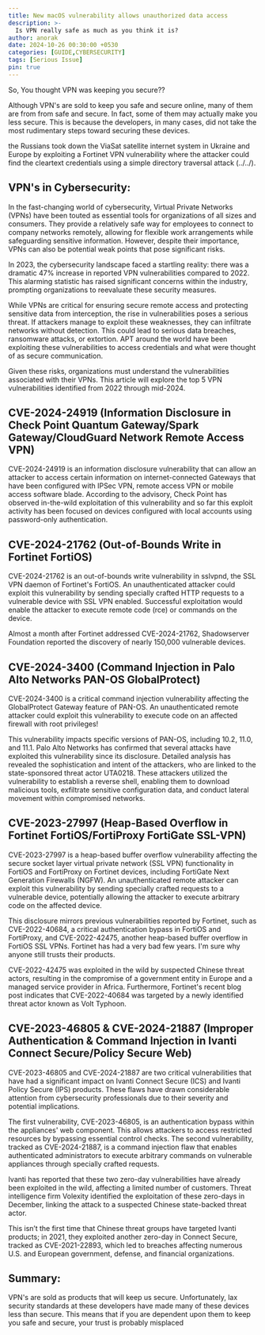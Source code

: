 ```yaml
---
title: New macOS vulnerability allows unauthorized data access
description: >-
  Is VPN really safe as much as you think it is?
author: anorak
date: 2024-10-26 00:30:00 +0530
categories: [GUIDE,CYBERSECURITY]
tags: [Serious Issue]
pin: true
---
```


So, You thought VPN was keeping you secure??

Although VPN's are sold to keep you safe and secure online, many of them are from from safe and secure. In fact, some of them may actually make you less secure. This is because the developers, in many cases, did not take the most rudimentary steps toward securing these devices.

the Russians took down the ViaSat satellite internet system in Ukraine and Europe by exploiting a Fortinet VPN vulnerability where the attacker could find the cleartext credentials using a simple directory traversal attack (../../).

## VPN's in Cybersecurity:


In the fast-changing world of cybersecurity, Virtual Private Networks (VPNs) have been touted as essential tools for organizations of all sizes and consumers. They provide a relatively safe way for employees to connect to company networks remotely, allowing for flexible work arrangements while safeguarding sensitive information. However, despite their importance, VPNs can also be potential weak points that pose significant risks.

In 2023, the cybersecurity landscape faced a startling reality: there was a dramatic 47% increase in reported VPN vulnerabilities compared to 2022. This alarming statistic has raised significant concerns within the industry, prompting organizations to reevaluate these security measures.

While VPNs are critical for ensuring secure remote access and protecting sensitive data from interception, the rise in vulnerabilities poses a serious threat. If attackers manage to exploit these weaknesses, they can infiltrate networks without detection. This could lead to serious data breaches, ransomware attacks, or extortion. APT around the world have been exploiting these vulnerabilities to access credentials and what were thought of as secure communication.

Given these risks, organizations must understand the vulnerabilities associated with their VPNs. This article will explore the top 5 VPN vulnerabilities identified from 2022 through mid-2024.

## CVE-2024-24919 (Information Disclosure in Check Point Quantum Gateway/Spark Gateway/CloudGuard Network Remote Access VPN)

CVE-2024-24919 is an information disclosure vulnerability that can allow an attacker to access certain information on internet-connected Gateways that have been configured with IPSec VPN, remote access VPN or mobile access software blade. According to the advisory, Check Point has observed in-the-wild exploitation of this vulnerability and so far this exploit activity has been focused on devices configured with local accounts using password-only authentication.

## CVE-2024-21762 (Out-of-Bounds Write in Fortinet FortiOS)


CVE-2024-21762 is an out-of-bounds write vulnerability in sslvpnd, the SSL VPN daemon of Fortinet's  FortiOS. An unauthenticated attacker could exploit this vulnerability by sending specially crafted HTTP requests to a vulnerable device with SSL VPN enabled. Successful exploitation would enable the attacker to execute remote code (rce) or commands on the device.

Almost a month after Fortinet addressed CVE-2024-21762, Shadowserver Foundation reported the discovery of nearly 150,000 vulnerable devices.

## CVE-2024-3400 (Command Injection in Palo Alto Networks PAN-OS GlobalProtect)

CVE-2024-3400 is a critical command injection vulnerability affecting the GlobalProtect Gateway feature of PAN-OS. An unauthenticated remote attacker could exploit this vulnerability to execute code on an affected firewall with root privileges!

This vulnerability impacts specific versions of PAN-OS, including 10.2, 11.0, and 11.1. Palo Alto Networks has confirmed that several attacks have exploited this vulnerability since its disclosure. Detailed analysis has revealed the sophistication and intent of the attackers, who are linked to the state-sponsored threat actor UTA0218. These attackers utilized the vulnerability to establish a reverse shell, enabling them to download malicious tools, exfiltrate sensitive configuration data, and conduct lateral movement within compromised networks.

## CVE-2023-27997 (Heap-Based Overflow in Fortinet FortiOS/FortiProxy FortiGate SSL-VPN)

CVE-2023-27997 is a heap-based buffer overflow vulnerability affecting the secure socket layer virtual private network (SSL VPN) functionality in FortiOS and FortiProxy on Fortinet devices, including FortiGate Next Generation Firewalls (NGFW). An unauthenticated remote attacker can exploit this vulnerability by sending specially crafted requests to a vulnerable device, potentially allowing the attacker to execute arbitrary code on the affected device.

This disclosure mirrors previous vulnerabilities reported by Fortinet, such as CVE-2022-40684, a critical authentication bypass in FortiOS and FortiProxy, and CVE-2022-42475, another heap-based buffer overflow in FortiOS SSL VPNs. Fortinet has had a very bad few years. I'm sure why anyone still trusts their products.

CVE-2022-42475 was exploited in the wild by suspected Chinese threat actors, resulting in the compromise of a government entity in Europe and a managed service provider in Africa. Furthermore, Fortinet's recent blog post indicates that CVE-2022-40684 was targeted by a newly identified threat actor known as Volt Typhoon.

## CVE-2023-46805 & CVE-2024-21887 (Improper Authentication & Command Injection in Ivanti Connect Secure/Policy Secure Web)

CVE-2023-46805 and CVE-2024-21887 are two critical vulnerabilities that have had a significant impact on Ivanti Connect Secure (ICS) and Ivanti Policy Secure (IPS) products. These flaws have drawn considerable attention from cybersecurity professionals due to their severity and potential implications.

The first vulnerability, CVE-2023-46805, is an authentication bypass within the appliances' web component. This allows attackers to access restricted resources by bypassing essential control checks. The second vulnerability, tracked as CVE-2024-21887, is a command injection flaw that enables authenticated administrators to execute arbitrary commands on vulnerable appliances through specially crafted requests.

Ivanti has reported that these two zero-day vulnerabilities have already been exploited in the wild, affecting a limited number of customers. Threat intelligence firm Volexity identified the exploitation of these zero-days in December, linking the attack to a suspected Chinese state-backed threat actor.

This isn’t the first time that Chinese threat groups have targeted Ivanti products; in 2021, they exploited another zero-day in Connect Secure, tracked as CVE-2021-22893, which led to breaches affecting numerous U.S. and European government, defense, and financial organizations.

## Summary:


VPN's are sold as products that will keep us secure. Unfortunately, lax security standards at these developers have made many of these devices less than secure. This means that if you are dependent upon them to keep you safe and secure, your trust is probably misplaced

















